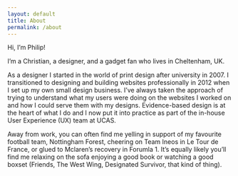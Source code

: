 ```yaml
---
layout: default
title: About
permalink: /about
---
```

Hi, I’m Philip!

I’m a Christian, a designer, and a gadget fan who lives in Cheltenham, UK.

As a designer I started in the world of print design after university in 2007. I transitioned to designing and building websites professionally in 2012 when I set up my own small design business. I’ve always taken the approach of trying to understand what my users were doing on the websites I worked on and how I could serve them with my designs. Evidence-based design is at the heart of what I do and I now put it into practice as part of the in-house User Experience (UX) team at UCAS.

Away from work, you can often find me yelling in support of my favourite football team, Nottingham Forest, cheering on Team Ineos in Le Tour de France, or glued to Mclaren’s recovery in Forumla 1. It’s equally likely you’ll find me relaxing on the sofa enjoying a good book or watching a good boxset (Friends, The West Wing, Designated Survivor, that kind of thing).
